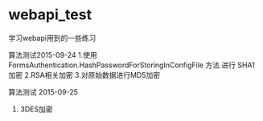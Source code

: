 # webapi_test
学习webapi用到的一些练习

算法测试2015-09-24
1.使用FormsAuthentication.HashPasswordForStoringInConfigFile 方法 进行 SHA1加密
2.RSA相关加密
3.对原始数据进行MD5加密

算法测试 2015-09-25
1. 3DES加密

 

